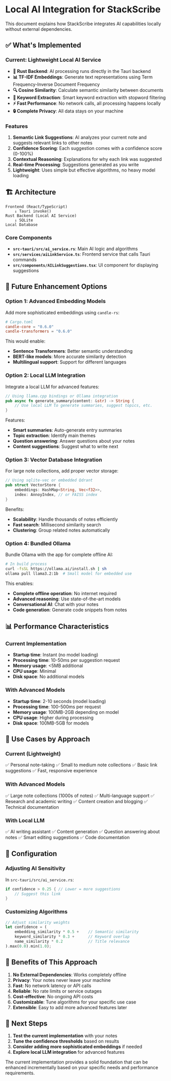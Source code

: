 # Local AI Integration for StackScribe

This document explains how StackScribe integrates AI capabilities locally without external dependencies.

## ✅ **What's Implemented**

### **Current: Lightweight Local AI Service**

- **🦀 Rust Backend**: AI processing runs directly in the Tauri backend
- **📊 TF-IDF Embeddings**: Generate text representations using Term Frequency-Inverse Document Frequency
- **🔍 Cosine Similarity**: Calculate semantic similarity between documents
- **🎯 Keyword Extraction**: Smart keyword extraction with stopword filtering
- **⚡ Fast Performance**: No network calls, all processing happens locally
- **🔒 Complete Privacy**: All data stays on your machine

### **Features**

1. **Semantic Link Suggestions**: AI analyzes your current note and suggests relevant links to other notes
2. **Confidence Scoring**: Each suggestion comes with a confidence score (0-100%)
3. **Contextual Reasoning**: Explanations for why each link was suggested
4. **Real-time Processing**: Suggestions generated as you write
5. **Lightweight**: Uses simple but effective algorithms, no heavy model loading

## 🏗️ **Architecture**

```
Frontend (React/TypeScript)
    ↓ Tauri invoke()
Rust Backend (Local AI Service)
    ↓ SQLite
Local Database
```

### **Core Components**

- **`src-tauri/src/ai_service.rs`**: Main AI logic and algorithms
- **`src/services/aiLinkService.ts`**: Frontend service that calls Tauri commands
- **`src/components/AILinkSuggestions.tsx`**: UI component for displaying suggestions

## 🚀 **Future Enhancement Options**

### **Option 1: Advanced Embedding Models**

Add more sophisticated embeddings using `candle-rs`:

```toml
# Cargo.toml
candle-core = "0.6.0"
candle-transformers = "0.6.0"
```

This would enable:
- **Sentence Transformers**: Better semantic understanding
- **BERT-like models**: More accurate similarity detection
- **Multilingual support**: Support for different languages

### **Option 2: Local LLM Integration**

Integrate a local LLM for advanced features:

```rust
// Using llama.cpp bindings or Ollama integration
pub async fn generate_summary(content: &str) -> String {
    // Use local LLM to generate summaries, suggest topics, etc.
}
```

Features:
- **Smart summaries**: Auto-generate entry summaries
- **Topic extraction**: Identify main themes
- **Question answering**: Answer questions about your notes
- **Content suggestions**: Suggest what to write next

### **Option 3: Vector Database Integration**

For large note collections, add proper vector storage:

```rust
// Using sqlite-vec or embedded Qdrant
pub struct VectorStore {
    embeddings: HashMap<String, Vec<f32>>,
    index: AnnoyIndex, // or FAISS index
}
```

Benefits:
- **Scalability**: Handle thousands of notes efficiently
- **Fast search**: Millisecond similarity search
- **Clustering**: Group related notes automatically

### **Option 4: Bundled Ollama**

Bundle Ollama with the app for complete offline AI:

```bash
# In build process
curl -fsSL https://ollama.ai/install.sh | sh
ollama pull llama3.2:1b  # Small model for embedded use
```

This enables:
- **Complete offline operation**: No internet required
- **Advanced reasoning**: Use state-of-the-art models
- **Conversational AI**: Chat with your notes
- **Code generation**: Generate code snippets from notes

## 📊 **Performance Characteristics**

### **Current Implementation**

- **Startup time**: Instant (no model loading)
- **Processing time**: 10-50ms per suggestion request
- **Memory usage**: <5MB additional
- **CPU usage**: Minimal
- **Disk space**: No additional models

### **With Advanced Models**

- **Startup time**: 2-10 seconds (model loading)
- **Processing time**: 100-500ms per request
- **Memory usage**: 100MB-2GB depending on model
- **CPU usage**: Higher during processing
- **Disk space**: 100MB-5GB for models

## 🎯 **Use Cases by Approach**

### **Current (Lightweight)**
✅ Personal note-taking
✅ Small to medium note collections
✅ Basic link suggestions
✅ Fast, responsive experience

### **With Advanced Models**
✅ Large note collections (1000s of notes)
✅ Multi-language support
✅ Research and academic writing
✅ Content creation and blogging
✅ Technical documentation

### **With Local LLM**
✅ AI writing assistant
✅ Content generation
✅ Question answering about notes
✅ Smart editing suggestions
✅ Code documentation

## 🔧 **Configuration**

### **Adjusting AI Sensitivity**

In `src-tauri/src/ai_service.rs`:

```rust
if confidence > 0.25 { // Lower = more suggestions
    // Suggest this link
}
```

### **Customizing Algorithms**

```rust
// Adjust similarity weights
let confidence = (
    embedding_similarity * 0.5 +    // Semantic similarity
    keyword_similarity * 0.3 +      // Keyword overlap  
    name_similarity * 0.2           // Title relevance
).max(0.0).min(1.0);
```

## 🎨 **Benefits of This Approach**

1. **No External Dependencies**: Works completely offline
2. **Privacy**: Your notes never leave your machine
3. **Fast**: No network latency or API calls
4. **Reliable**: No rate limits or service outages
5. **Cost-effective**: No ongoing API costs
6. **Customizable**: Tune algorithms for your specific use case
7. **Extensible**: Easy to add more advanced features later

## 🔮 **Next Steps**

1. **Test the current implementation** with your notes
2. **Tune the confidence thresholds** based on results
3. **Consider adding more sophisticated embeddings** if needed
4. **Explore local LLM integration** for advanced features

The current implementation provides a solid foundation that can be enhanced incrementally based on your specific needs and performance requirements. 